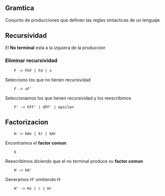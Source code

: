 ## Gramtica
Conjunto de producciones que definen las reglas sintacticas de un lenguaje
## Recursividad
El **No terminal** esta a la izquiera de la produccion
### Eliminar recursividad
```
	F -> FhF | Fd | x
```
Selecciono los que no tienen recursividad
```
	F -> xF'
```
Seleccionamos los que tienen recursividad y los reescribimos
```
	F' -> hFF' | dFF' | epsilon
```
## Factorizacion
```
	H -> kHv | kr | kHr
```
Encontramos el **factor comun** 
```
	k
```
Reescribimos diciendo que el no terminal produce su **factor comun**
```
	H -> kH'
```
Generamos H' omitiendo H
```
	H' -> Hv | r | Hr
```



